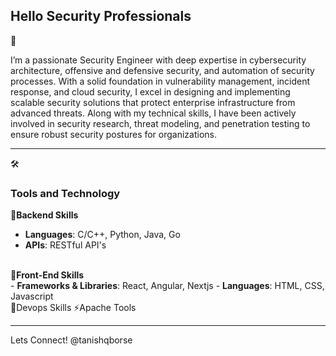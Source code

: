 ## <h2>Hello Security Professionals</h2> 👋
I’m a passionate Security Engineer with deep expertise in cybersecurity architecture, offensive and defensive security, and automation of security processes. With a solid foundation in vulnerability management, incident response, and cloud security, I excel in designing and implementing scalable security solutions that protect enterprise infrastructure from advanced threats. Along with my technical skills, I have been actively involved in security research, threat modeling, and penetration testing to ensure robust security postures for organizations.


<!--
**tanishqborse/TanishqBorse** is a ✨ _special_ ✨ repository because its `README.md` (this file) appears on your GitHub profile.

Here are some ideas to get you started:

- 🔭 I’m currently working on ...
- 🌱 I’m currently learning ...
- 👯 I’m looking to collaborate on ...
- 🤔 I’m looking for help with ...
- 💬 Ask me about ...
- 📫 How to reach me: ...
- 😄 Pronouns: ...
- ⚡ Fun fact: ...
-->

<hr>
🛠️ <h3>Tools and Technology</h3>
 
🚀<b>Backend Skills</b> 
   <br>
  - <b>Languages</b>: C/C++, Python, Java, Go 
  - <b>APIs</b>: RESTful API's
   <br>
🎨<b>Front-End Skills</b>
   <br>
    - <b>Frameworks & Libraries</b>: React, Angular, Nextjs 
    - <b>Languages</b>: HTML, CSS, Javascript
   <br>
🔧Devops Skills
⚡Apache Tools
<hr>
Lets Connect!
@tanishqborse
